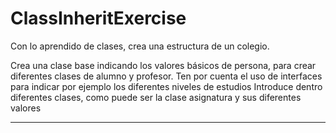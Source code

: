 # ClassInheritExercise

Con lo aprendido de clases, crea una estructura de un colegio.

Crea una clase base indicando los valores básicos de persona, para crear diferentes clases de alumno y profesor. 
Ten por cuenta el uso de interfaces para indicar por ejemplo los diferentes niveles de estudios
Introduce dentro diferentes clases, como puede ser la clase asignatura y sus diferentes valores

---

